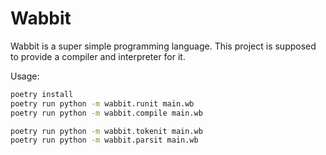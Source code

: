 # Wabbit

Wabbit is a super simple programming language. This project is supposed to provide
a compiler and interpreter for it.

Usage:

```sh
poetry install
poetry run python -m wabbit.runit main.wb
poetry run python -m wabbit.compile main.wb

poetry run python -m wabbit.tokenit main.wb
poetry run python -m wabbit.parsit main.wb
```

